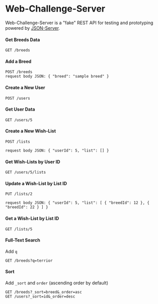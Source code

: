 # Web-Challenge-Server
Web-Challenge-Server is a "fake" REST API for testing and prototyping powered by [JSON-Server](https://github.com/typicode/json-server).

#### Get Breeds Data
```
GET /breeds
```

#### Add a Breed
```
POST /breeds
request body JSON: { "breed": "sample breed" }
```

#### Create a New User
```
POST /users
```

#### Get User Data
```
GET /users/5
```

#### Create a New Wish-List
```
POST /lists

request body JSON: { "userId": 5, "list": [] }
```

#### Get Wish-Lists by User ID
```
GET /users/5/lists
```

#### Update a Wish-List by List ID
```
PUT /lists/2

request body JSON: { "userId": 5, "list": [ { "breedId": 12 }, { "breedId": 22 } ] }
```

#### Get a Wish-List by List ID
```
GET /lists/5
```

#### Full-Text Search
Add `q`
```
GET /breeds?q=terrior
```

#### Sort
Add `_sort` and `order` (ascending order by default)

```
GET /breeds?_sort=breed&_order=asc
GET /users?_sort=id&_order=desc
```
